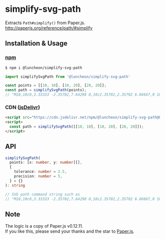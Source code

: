 # simplify-svg-path

Extracts `Path#simplify()` from Paper.js.  
http://paperjs.org/reference/path/#simplify

## Installation & Usage

### [npm](https://www.npmjs.com/package/@luncheon/simplify-svg-path)

```bash
$ npm i @luncheon/simplify-svg-path
```

```javascript
import simplifySvgPath from '@luncheon/simplify-svg-path'

const points = [[10, 10], [10, 20], [20, 20]];
const path = simplifySvgPath(points);
// "M10,10c0,3.33333 -2.35702,7.64298 0,10c2.35702,2.35702 6.66667,0 10,0"
```

### CDN ([jsDelivr](https://www.jsdelivr.com/package/npm/@luncheon/simplify-svg-path))

```html
<script src="https://cdn.jsdelivr.net/npm/@luncheon/simplify-svg-path@0.1.3"></script>
<script>
  const path = simplifySvgPath([[10, 10], [10, 20], [20, 20]]);
</script>
```

## API

```typescript
simplifySvgPath(
  points: [x: number, y: number][],
  {
    tolerance: number = 2.5,
    precision: number = 5,
  } = {}
): string

// SVG path command string such as
// "M10,10c0,3.33333 -2.35702,7.64298 0,10c2.35702,2.35702 6.66667,0 10,0"
```

## Note

The logic is a copy of Paper.js v0.12.11.  
If you like this, please send your thanks and the star to [Paper.js](https://github.com/paperjs/paper.js).
